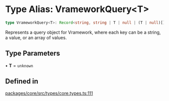 # Type Alias: VrameworkQuery\<T\>

```ts
type VrameworkQuery<T>: Record<string, string | T | null | (T | null)[]>;
```

Represents a query object for Vramework, where each key can be a string, a value, or an array of values.

## Type Parameters

• **T** = `unknown`

## Defined in

[packages/core/src/types/core.types.ts:111](https://github.com/vramework/vramework/blob/effbb4c429219b23928f1b1f0fcdb2fd3899355c/packages/core/src/types/core.types.ts#L111)
